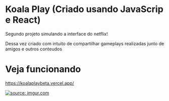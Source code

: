 # Koala Play  (Criado usando JavaScrip e React)

Segundo projeto simulando a interface do netflix! 

Dessa vez criado com intuito de compartilhar gameplays realizadas junto de amigos e outros conteudos

# Veja funcionando
https://koalaplaybeta.vercel.app/ 

<a href="https://imgur.com/mxYqamb"><img src="https://i.imgur.com/mxYqamb.jpg" title="source: imgur.com" /></a>
